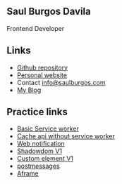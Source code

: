 Saul Burgos Davila
------------------
Frontend Developer 


Links
-------------

- [Github repository](https://github.com/SaulBurgos)
- [Personal website](http://saulburgos.com/)
- Contact  info@saulburgos.com
- [My Blog](http://webmasternoob.blogspot.com/)

Practice links
-------------

- [Basic Service worker](https://saulburgos.github.io/practices/2017/servicesworker/basic/first.html)
- [Cache api without service worker](https://saulburgos.github.io/practices/2017/servicesworker/offline/)
- [Web notification](https://saulburgos.github.io/practices/2017/webnotification/)
- [Shadowdom V1](https://saulburgos.github.io/practices/2017/shadowdom/)
- [Custom element V1](https://saulburgos.github.io/practices/2017/customelements/)
- [postmessages](https://saulburgos.github.io/practices/2017/postmessages/paneek.html)
- [Aframe](https://saulburgos.github.io/practices/2018/aframe/game.html)

